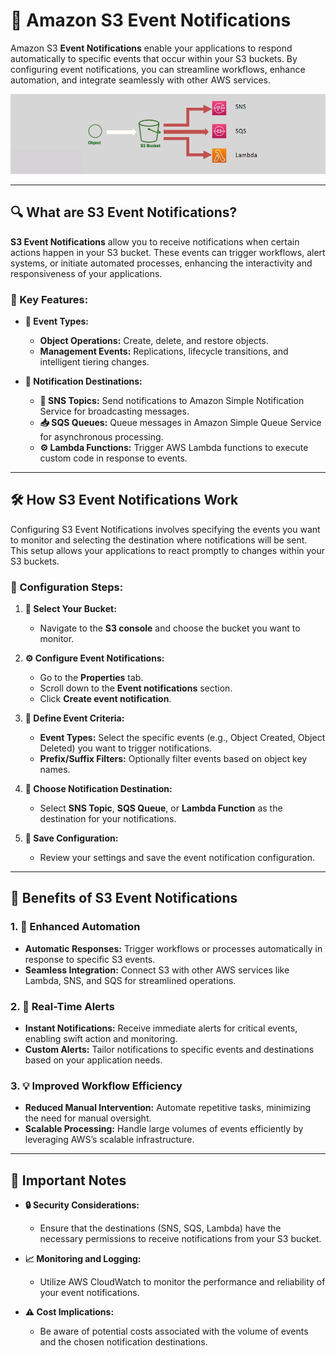 # 📢 **Amazon S3 Event Notifications**

Amazon S3 **Event Notifications** enable your applications to respond automatically to specific events that occur within your S3 buckets. By configuring event notifications, you can streamline workflows, enhance automation, and integrate seamlessly with other AWS services.

<div align="center" style="padding: 0 0;">
  <img src="images/s3-event-notification.png" alt="S3 Event Notifications">
</div>

---

## 🔍 **What are S3 Event Notifications?**

**S3 Event Notifications** allow you to receive notifications when certain actions happen in your S3 bucket. These events can trigger workflows, alert systems, or initiate automated processes, enhancing the interactivity and responsiveness of your applications.

### **📌 Key Features:**

- **📂 Event Types:**

  - **Object Operations:** Create, delete, and restore objects.
  - **Management Events:** Replications, lifecycle transitions, and intelligent tiering changes.

- **🔗 Notification Destinations:**
  - **📧 SNS Topics:** Send notifications to Amazon Simple Notification Service for broadcasting messages.
  - **📥 SQS Queues:** Queue messages in Amazon Simple Queue Service for asynchronous processing.
  - **⚙️ Lambda Functions:** Trigger AWS Lambda functions to execute custom code in response to events.

---

## 🛠️ **How S3 Event Notifications Work**

Configuring S3 Event Notifications involves specifying the events you want to monitor and selecting the destination where notifications will be sent. This setup allows your applications to react promptly to changes within your S3 buckets.

### **🔧 Configuration Steps:**

1. **📂 Select Your Bucket:**

   - Navigate to the **S3 console** and choose the bucket you want to monitor.

2. **⚙️ Configure Event Notifications:**

   - Go to the **Properties** tab.
   - Scroll down to the **Event notifications** section.
   - Click **Create event notification**.

3. **📝 Define Event Criteria:**

   - **Event Types:** Select the specific events (e.g., Object Created, Object Deleted) you want to trigger notifications.
   - **Prefix/Suffix Filters:** Optionally filter events based on object key names.

4. **🔗 Choose Notification Destination:**

   - Select **SNS Topic**, **SQS Queue**, or **Lambda Function** as the destination for your notifications.

5. **💾 Save Configuration:**
   - Review your settings and save the event notification configuration.

---

## 🌟 **Benefits of S3 Event Notifications**

### **1. 🚀 Enhanced Automation**

- **Automatic Responses:** Trigger workflows or processes automatically in response to specific S3 events.
- **Seamless Integration:** Connect S3 with other AWS services like Lambda, SNS, and SQS for streamlined operations.

### **2. 🔔 Real-Time Alerts**

- **Instant Notifications:** Receive immediate alerts for critical events, enabling swift action and monitoring.
- **Custom Alerts:** Tailor notifications to specific events and destinations based on your application needs.

### **3. 💡 Improved Workflow Efficiency**

- **Reduced Manual Intervention:** Automate repetitive tasks, minimizing the need for manual oversight.
- **Scalable Processing:** Handle large volumes of events efficiently by leveraging AWS’s scalable infrastructure.

---

## 📝 **Important Notes**

- **🔒 Security Considerations:**

  - Ensure that the destinations (SNS, SQS, Lambda) have the necessary permissions to receive notifications from your S3 bucket.

- **📈 Monitoring and Logging:**

  - Utilize AWS CloudWatch to monitor the performance and reliability of your event notifications.

- **⚠️ Cost Implications:**
  - Be aware of potential costs associated with the volume of events and the chosen notification destinations.
